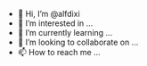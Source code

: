 - 👋 Hi, I’m @alfdixi
- 👀 I’m interested in ...
- 🌱 I’m currently learning ...
- 💞️ I’m looking to collaborate on ...
- 📫 How to reach me ...

<!---
alfdixi/alfdixi is a ✨ special ✨ repository because its `README.md` (this file) appears on your GitHub profile.
You can click the Preview link to take a look at your changes.
--->
